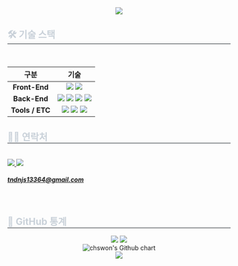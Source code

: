 <!-- 👋 웰컴 배너 -->
<div align="center">
  <img src="https://capsule-render.vercel.app/api?type=waving&color=00eeff&height=180&text=Swon's%20GitHub&fontColor=ffffff&fontSize=50" />
</div>

<h2 style="border-bottom: 1px solid #21262d; color: #c9d1d9;"> 🛠️ 기술 스택 </h2><br>

<table align="center">
  <thead>
    <tr>
      <th>구분</th>
      <th>기술</th>
    </tr>
  </thead>
  <tbody>
    <!-- 프론트엔드 -->
    <tr>
      <td align="center"><strong>Front-End</strong></td>
      <td align="center">
        <img src="https://img.shields.io/badge/Javascript-F7DF1E?style=flat&logo=javascript&logoColor=white">
        <img src="https://img.shields.io/badge/React-61DAFB?style=flat&logo=react&logoColor=white">
      </td>
    </tr>
    <!-- 백엔드 -->
    <tr>
      <td align="center"><strong>Back-End</strong></td>
      <td align="center">
        <img src="https://img.shields.io/badge/Java-007396?style=flat&logo=java&logoColor=white">
        <img src="https://img.shields.io/badge/Spring-6DB33F?style=flat&logo=spring&logoColor=white">
        <img src="https://img.shields.io/badge/Spring%20Boot-6DB33F?style=flat&logo=springboot&logoColor=white">
        <img src="https://img.shields.io/badge/MariaDB-003545?style=flat&logo=mariadb&logoColor=white">
      </td>
    </tr>
    <!-- 기타 도구 -->
    <tr>
      <td align="center"><strong>Tools / ETC</strong></td>
      <td align="center">
        <img src="https://img.shields.io/badge/Git-F05032?style=flat&logo=git&logoColor=white">
        <img src="https://img.shields.io/badge/Github-181717?style=flat&logo=github&logoColor=white">
        <img src="https://img.shields.io/badge/Discord-5865F2?style=flat&logo=discord&logoColor=white">
      </td>
    </tr>
  </tbody>
</table>


<!-- 📧 연락처 -->
<div style="text-align: left;">
  <h2 style="border-bottom: 1px solid #21262d; color: #c9d1d9;"> 🧑‍💻 연락처 </h2><br>
  <div align="left">
    <!-- Notion: 여기에 본인의 포트폴리오 주소를 넣으세요 -->
    <a href="https://www.notion.so/229bae2b2f8e80118a0dd728ae45ae58" target="_blank">
      <img src="https://img.shields.io/badge/Notion-000000?style=flat&logo=notion&logoColor=white" />
    </a>
    <!-- Gmail -->
    <a href="mailto:tndnjs13364@gmail.com">
      <img src="https://img.shields.io/badge/Gmail-EA4335?style=flat&logo=gmail&logoColor=white" />
      <h5 style="color: #58a6ff;"> tndnjs13364@gmail.com
    </a>
  </div><br>
</div>

<!-- 📊 GitHub 통계 -->
<div style="text-align: left;">
  <h2 style="border-bottom: 1px solid #21262d; color: #c9d1d9;"> 🏅 GitHub 통계 </h2>
  <div align="center">
    <!-- GitHub Stats -->
    <img src="https://github-readme-stats.vercel.app/api?username=chswon&custom_title=chswon's%20Github%20Stats&show_icons=true&theme=radical" />
    <!-- Top Languages -->
    <img src="https://github-readme-stats.vercel.app/api/top-langs/?username=chswon&layout=compact&theme=radical" />
    <br/>
    <!-- GitHub 활동 그래프 -->
    <img src="https://ghchart.rshah.org/chswon" alt="chswon's Github chart" />
    <br/>
    <!-- 방문자 수 -->
    <img src="https://komarev.com/ghpvc/?username=chswon&label=Profile%20views&color=0e75b6&style=flat" />
  </div>
</div>

    
